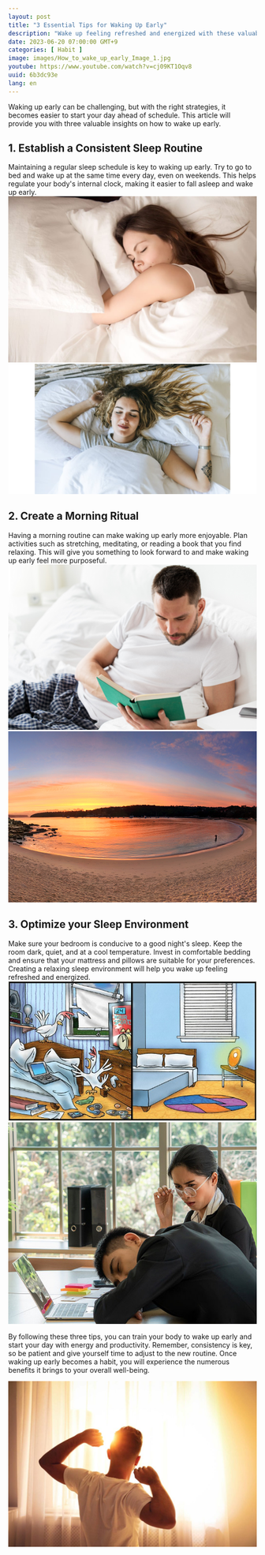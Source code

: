 ```yaml
---
layout: post
title: "3 Essential Tips for Waking Up Early"
description: "Wake up feeling refreshed and energized with these valuable insights on how to wake up early. Establish a consistent sleep routine, create a morning ritual, and optimize your sleep environment for a productive start to your day. #WakeUpEarly #MorningRoutine #SleepWell #ProductivityTips"
date: 2023-06-20 07:00:00 GMT+9
categories: [ Habit ]
image: images/How_to_wake_up_early_Image_1.jpg
youtube: https://www.youtube.com/watch?v=cj09KT1Oqv8
uuid: 6b3dc93e
lang: en
---
```


Waking up early can be challenging, but with the right strategies, it becomes easier to start your day ahead of schedule. This article will provide you with three valuable insights on how to wake up early.

## 1. Establish a Consistent Sleep Routine
Maintaining a regular sleep schedule is key to waking up early. Try to go to bed and wake up at the same time every day, even on weekends. This helps regulate your body's internal clock, making it easier to fall asleep and wake up early.
![](images/1._Establish_a_Consistent_Sleep_Routine_Image_1.jpg)
![](images/1._Establish_a_Consistent_Sleep_Routine_Image_2.jpg)

## 2. Create a Morning Ritual
Having a morning routine can make waking up early more enjoyable. Plan activities such as stretching, meditating, or reading a book that you find relaxing. This will give you something to look forward to and make waking up early feel more purposeful.
![](images/2._Create_a_Morning_Ritual_Image_1.jpg)
![](images/2._Create_a_Morning_Ritual_Image_5.jpg)

## 3. Optimize your Sleep Environment
Make sure your bedroom is conducive to a good night's sleep. Keep the room dark, quiet, and at a cool temperature. Invest in comfortable bedding and ensure that your mattress and pillows are suitable for your preferences. Creating a relaxing sleep environment will help you wake up feeling refreshed and energized.
![](images/3._Optimize_your_Sleep_Environment_Image_1.jpg)
![](images/3._Optimize_your_Sleep_Environment_Image_5.jpg)


By following these three tips, you can train your body to wake up early and start your day with energy and productivity. Remember, consistency is key, so be patient and give yourself time to adjust to the new routine. Once waking up early becomes a habit, you will experience the numerous benefits it brings to your overall well-being.

![](images/How_to_wake_up_early_Image_2.jpg)
